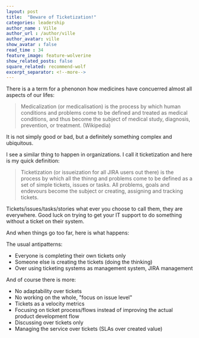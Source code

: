 ```yaml
---
layout: post
title:  "Beware of Ticketization!"
categories: leadership
author_name : Ville
author_url : /author/ville
author_avatar: ville
show_avatar : false
read_time : 34
feature_image: feature-wolverine
show_related_posts: false
square_related: recommend-wolf
excerpt_separator: <!--more-->
---
```


There is a a term for a phenonon how medicines have concuerred almost all aspects of our lifes: 

> Medicalization (or medicalisation) is the process by which human conditions and problems come to be defined and treated as medical conditions, and thus become the subject of medical study, diagnosis, prevention, or treatment. (Wikipedia)

It is not simply good or bad, but a definitely something complex and ubiquitous.

I see a similar thing to happen in organizations. I call it ticketization and here is my quick definition:

> Ticketization (or issueization for all JIRA users out there) is the process by which all the thinng and problems come to be defined as a set of simple tickets, issues or  tasks. All problems, goals and endevours become the subject or creating, assigning and tracking tickets. 

Tickets/issues/tasks/stories what ever you choose to call them, they are everywhere. Good luck on trying to get your IT support to do something without a ticket on their system.

And when things go too far, here is what happens:

The usual antipatterns:
* Everyone is completing their own tickets only
* Someone else is creating the tickets (doing the thinking)
* Over using ticketing systems as management system, JIRA management

And of course there is more:
* No adaptability over tickets
* No working on the whole, "focus on issue level"
* Tickets as a velocity metrics
* Focusing on ticket process/flows instead of improving the actual product development flow
*  Discussing over tickets only
* Managing the service over tickets (SLAs over created value)

